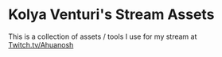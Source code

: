 # Kolya Venturi's Stream Assets

This is a collection of assets / tools I use for my stream at [Twitch.tv/Ahuanosh](https://twitch.tv/ahuganosh)
